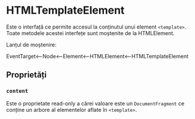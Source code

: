 # HTMLTemplateElement

Este o interfață ce permite accesul la conținutul unui element `<template>`. Toate metodele acestei interfețe sunt moștenite de la HTMLElement.

Lanțul de moștenire:

EventTarget<--Node<--Element<--HTMLElement<--HTMLTemplateElement

## Proprietăți

### `content`

Este o proprietate read-only a cărei valoare este un `DocumentFragment` ce conține un arbore al elementelor aflate în `<template>`.
